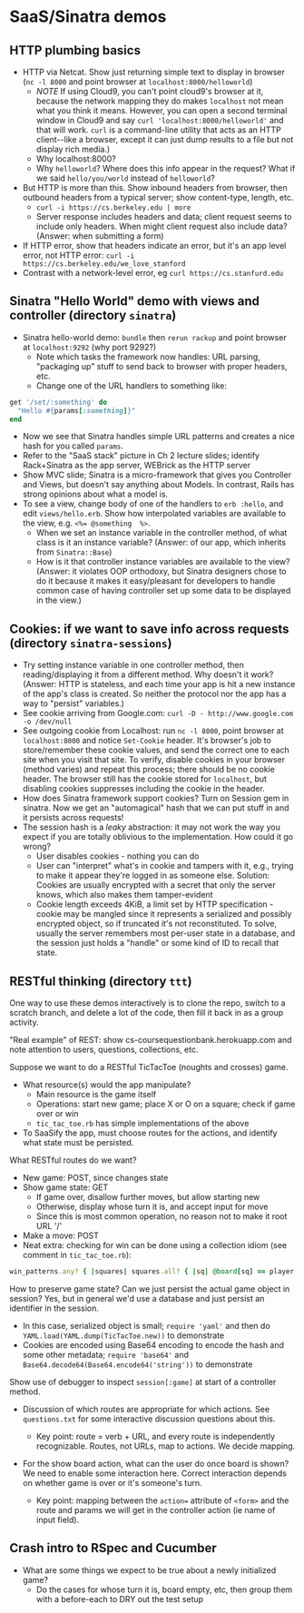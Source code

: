 # SaaS/Sinatra demos

## HTTP plumbing basics

* HTTP via Netcat. Show just returning simple text to display in browser (`nc -l 8000` and point browser at `localhost:8000/helloworld`)
  * *NOTE* If using Cloud9, you can't point cloud9's browser at it,
  because the network mapping they do makes `localhost` not mean what
  you think it means.  However, you can open a second terminal window in
  Cloud9 and say `curl 'localhost:8000/helloworld'` and that will work.
  `curl` is a command-line utility that acts as an HTTP client--like a
  browser, except it can just dump results to a file but not display
  rich media.)
  * Why localhost:8000?
  * Why `helloworld`? Where does this info appear in the request? What if we said `hello/you/world` instead of `helloworld`?
* But HTTP is more than this. Show inbound headers from browser, then outbound headers from a typical server; show content-type, length, etc.
  * `curl -i https://cs.berkeley.edu | more`
  * Server response includes headers and data; client request seems to include only headers. When might client request also include data? (Answer: when submitting a form)
* If HTTP error, show that headers indicate an error, but it's an app level error, not HTTP error: `curl -i https://cs.berkeley.edu/we_love_stanford`
* Contrast with a network-level error, eg `curl https://cs.stanfurd.edu`

## Sinatra "Hello World" demo with views and controller (directory `sinatra`)

* Sinatra hello-world demo: `bundle` then `rerun rackup` and point browser at `localhost:9292` (why port 9292?)  
  * Note which tasks the framework now handles: URL parsing, "packaging up" stuff to send back to browser with proper headers, etc.
  * Change one of the URL handlers to something like:
```ruby
get '/set/:something' do
  "Hello #{params[:something]}"
end
```
  * Now we see that Sinatra handles simple URL patterns and creates a nice hash for you called `params`.
  * Refer to the "SaaS stack" picture in Ch 2 lecture slides; identify Rack+Sinatra as the app server, WEBrick as the HTTP server
* Show MVC slide; Sinatra is a micro-framework that gives you Controller and Views, but doesn't say anything about Models.  In contrast,
Rails has strong opinions about what a model is.  
* To see a view, change body of one of the handlers to `erb :hello`, and edit `views/hello.erb`.  Show how interpolated variables are available
to the view, e.g. `<%= @something  %>`.  
  * When we set an instance variable in the controller method, of what class is it an instance variable? (Answer: of our app, which inherits from `Sinatra::Base`)
  * How is it that controller instance variables are available to the view?  (Answer: it violates OOP orthodoxy, but Sinatra designers 
  chose to do it because it makes it easy/pleasant for developers to handle common case of having controller set up some data to be 
  displayed in the view.)
  
## Cookies:  if we want to save info across requests (directory `sinatra-sessions`)

* Try setting instance variable in one controller method, then reading/displaying it from a different method. Why doesn't it work? (Answer: 
HTTP is stateless, and each time your app is hit a new instance of the app's class is created. So neither the protocol nor the app has a way to 
"persist" variables.)
* See cookie arriving from Google.com: `curl -D - http://www.google.com -o /dev/null`
* See outgoing cookie from Localhost: run `nc -l 8000`, point browser at `localhost:8000` and notice `Set-Cookie` header. It's browser's
job to store/remember these cookie values, and send the correct one to each site when you visit that site.  To verify, disable cookies
in your browser (method varies) and repeat this process; there should be no cookie header. The browser still has the cookie stored 
for `localhost`, but disabling cookies suppresses including the cookie in the header.
* How does Sinatra framework support cookies? Turn on Session gem in sinatra. Now we get an "automagical" hash that we can put
stuff in and it persists across requests!
* The session hash is a _leaky_ abstraction: it may not work the way you expect if you are totally oblivious to the implementation.  How could it go wrong?
  * User disables cookies - nothing you can do
  * User can "interpret" what's in cookie and tampers with it, e.g., trying to make it appear they're logged in as someone else. Solution: 
  Cookies are usually encrypted with a secret that only the server knows, which also makes them tamper-evident
  * Cookie length exceeds 4KiB, a limit set by HTTP specification - cookie may be mangled since it represents a serialized and possibly encrypted 
  object, so if truncated it's not reconstituted.  To solve, usually the server remembers most per-user state in a database, and the session 
  just holds a "handle" or some kind of ID to recall that state.
  

## RESTful thinking (directory `ttt`)

One way to use these demos interactively is to clone the repo, switch to
a scratch branch, and delete a lot of the code, then fill it back in as
a group activity.

"Real example" of REST: show cs-coursequestionbank.herokuapp.com and note attention to users, questions, collections, etc.

Suppose we want to do a RESTful TicTacToe (noughts and crosses) game.

* What resource(s) would the app manipulate?
  * Main resource is the game itself
  * Operations: start new game; place X or O on a square; check if game over or win
  * `tic_tac_toe.rb` has simple implementations of the above
* To SaaSify the app, must choose routes for the actions, and identify what state must be persisted.

What RESTful routes do we want?

* New game: POST, since changes state
* Show game state: GET
  * If game over, disallow further moves, but allow starting new
  * Otherwise, display whose turn it is, and accept input for move
  * Since this is most common operation, no reason not to make it root URL '/'
* Make a move: POST
* Neat extra: checking for win can be done using a collection idiom (see
comment in `tic_tac_toe.rb`):
```ruby
win_patterns.any? { |squares| squares.all? { |sq| @board[sq] == player }}
```

How to preserve game state? Can we just persist the actual game object in session? Yes, but in general we'd use a database and just persist an identifier in the session.
  * In this case, serialized object is small; `require 'yaml'` and then do `YAML.load(YAML.dump(TicTacToe.new))` to demonstrate
  * Cookies are encoded using Base64 encoding to encode the hash and some other metadata; `require 'base64'` and `Base64.decode64(Base64.encode64('string'))` to demonstrate

Show use of debugger to inspect `session[:game]` at start of a controller method.

* Discussion of which routes are appropriate for which actions.  See
`questions.txt` for some interactive discussion questions about this.
  * Key point: route = verb + URL, and every route is independently
  recognizable.  Routes, not URLs, map to actions.  We decide mapping.

* For the show board action, what can the user do once board is shown?
We need to enable some interaction here.  Correct interaction depends on
whether game is over or it's someone's turn.  
  * Key point: mapping between the `action=` attribute of `<form>` and
  the route and params we will get in the controller action (ie name of
  input field).

## Crash intro to RSpec and Cucumber

* What are some things we expect to be true about a newly initialized
game?
  * Do the cases for whose turn it is, board empty, etc, then group them
  with a before-each to DRY out the test setup

